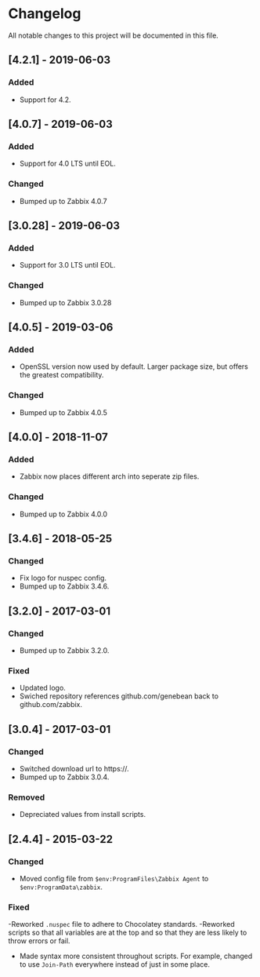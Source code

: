 # Changelog
All notable changes to this project will be documented in this file.

## [4.2.1] - 2019-06-03
### Added
- Support for 4.2.

## [4.0.7] - 2019-06-03
### Added
- Support for 4.0 LTS until EOL.

### Changed
- Bumped up to Zabbix 4.0.7

## [3.0.28] - 2019-06-03
### Added
- Support for 3.0 LTS until EOL.

### Changed
- Bumped up to Zabbix 3.0.28

## [4.0.5] - 2019-03-06
### Added
- OpenSSL version now used by default. Larger package size, but offers the greatest compatibility.

### Changed
- Bumped up to Zabbix 4.0.5

## [4.0.0] - 2018-11-07
### Added
- Zabbix now places different arch into seperate zip files.

### Changed
- Bumped up to Zabbix 4.0.0

## [3.4.6] - 2018-05-25
### Changed
- Fix logo for nuspec config.
- Bumped up to Zabbix 3.4.6.

## [3.2.0] - 2017-03-01
### Changed
- Bumped up to Zabbix 3.2.0.

### Fixed
- Updated logo.
- Swiched repository references github.com/genebean back to github.com/zabbix.

## [3.0.4] - 2017-03-01
### Changed
- Switched download url to https://.
- Bumped up to Zabbix 3.0.4.

### Removed
- Depreciated values from install scripts.

## [2.4.4] - 2015-03-22
### Changed
- Moved config file from `$env:ProgramFiles\Zabbix Agent` to `$env:ProgramData\zabbix`.

### Fixed
-Reworked `.nuspec` file to adhere to Chocolatey standards.
-Reworked scripts so that all variables are at the top and so that they are less likely to throw
errors or fail.
- Made syntax more consistent throughout scripts. For example, changed to use `Join-Path` everywhere
instead of just in some place.
